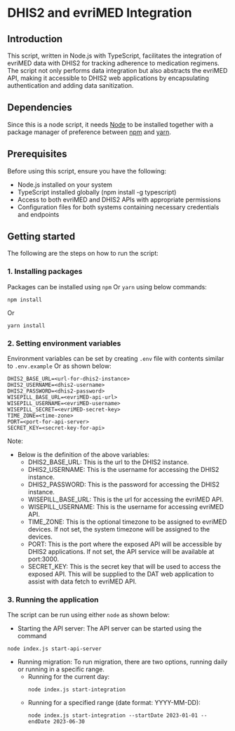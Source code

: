 # DHIS2 and evriMED Integration

## Introduction

This script, written in Node.js with TypeScript, facilitates the integration of evriMED data with DHIS2 for tracking adherence to medication regimens. The script not only performs data integration but also abstracts the evriMED API, making it accessible to DHIS2 web applications by encapsulating authentication and adding data sanitization.

## Dependencies

Since this is a node script, it needs [Node](https://nodejs.org/en) to be installed together with a package manager of preference between [npm](https://www.npmjs.com/) and [yarn](https://yarnpkg.com/).

## Prerequisites

Before using this script, ensure you have the following:

- Node.js installed on your system
- TypeScript installed globally (npm install -g typescript)
- Access to both evriMED and DHIS2 APIs with appropriate permissions
- Configuration files for both systems containing necessary credentials and endpoints

## Getting started

The following are the steps on how to run the script:

### 1. Installing packages

Packages can be installed using `npm` Or `yarn` using below commands:

```
npm install
```

Or

```
yarn install
```

### 2. Setting environment variables

Environment variables can be set by creating `.env` file with contents similar to `.env.example` Or as shown below:

```
DHIS2_BASE_URL=<url-for-dhis2-instance>
DHIS2_USERNAME=<dhis2-username>
DHIS2_PASSWORD=<dhis2-password>
WISEPILL_BASE_URL=<evriMED-api-url>
WISEPILL_USERNAME=<evriMED-username>
WISEPILL_SECRET=<evriMED-secret-key>
TIME_ZONE=<time-zone>
PORT=<port-for-api-server>
SECRET_KEY=<secret-key-for-api>
```

Note:

- Below is the definition of the above variables:
  - DHIS2_BASE_URL: This is the url to the DHIS2 instance.
  - DHIS2_USERNAME: This is the username for accessing the DHIS2 instance.
  - DHIS2_PASSWORD: This is the password for accessing the DHIS2 instance.
  - WISEPILL_BASE_URL: This is the url for accessing the evriMED API.
  - WISEPILL_USERNAME: This is the username for accessing evriMED API.
  - TIME_ZONE: This is the optional timezone to be assigned to evriMED devices. If not set, the system timezone will be assigned to the devices.
  - PORT: This is the port where the exposed API will be accessible by DHIS2 applications. If not set, the API service will be available at port:3000.
  - SECRET_KEY: This is the secret key that will be used to access the exposed API. This will be supplied to the DAT web application to assist with data fetch to evriMED API.

### 3. Running the application

The script can be run using either `node` as shown below:

- Starting the API server: The API server can be started using the command

```
node index.js start-api-server
```

- Running migration: To run migration, there are two options, running daily or running in a specific range.
  - Running for the current day:
    ```
    node index.js start-integration
    ```
  - Running for a specified range (date format: YYYY-MM-DD):
    ```
    node index.js start-integration --startDate 2023-01-01 --endDate 2023-06-30
    ```

